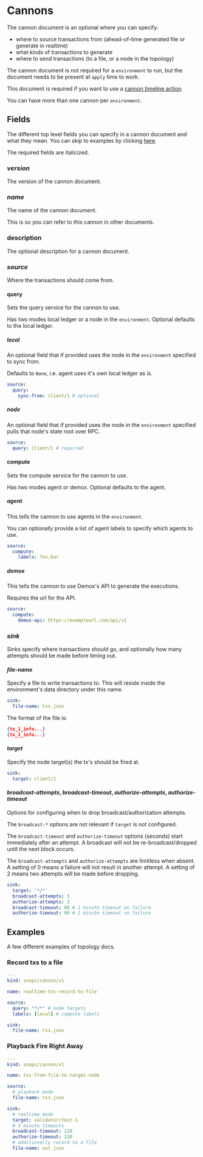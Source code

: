 # Cannons

The cannon document is an optional where you can specify:

- where to source transactions from (ahead-of-time generated file or generate in realtime)
- what kinds of transactions to generate
- where to send transactions (to a file, or a node in the topology)


The cannon document is not required for a `environment` to run, but the document needs to be present at `apply` time to work.

This document is required if you want to use a [cannon timeline action](TIMELINES.md#cannon).

You can have more than one cannon per `environment`.

## Fields

The different top level fields you can specify in a cannon document and what they mean. You can skip to examples by clicking [here](#examples).

The required fields are italicized.

### _version_

The version of the cannon document.

### _name_

The name of the cannon document.

This is so you can refer to this cannon in other documents.

### description

The optional description for a cannon document.

### _source_

Where the transactions should come from.

#### query

Sets the query service for the cannon to use.

Has two modes local ledger or a node in the `environment`.
Optional defaults to the local ledger.

##### local

An optional field that if provided uses the node in the `environment` specified to sync from.

Defaults to `None`, i.e. agent uses it's own local ledger as is.

```yaml
source:
  query:
    sync-from: client/1 # optional
```

##### node

An optional field that if provided uses the node in the `environment` specified pulls that node's state root over RPC.

```yaml
source:
  query: client/1 # required
```

#### compute

Sets the compute service for the cannon to use.

Has two modes agent or demox.
Optional defaults to the agent.

##### agent

This tells the cannon to use agents in the `environment`.

You can optionally provide a list of agent labels to specify which agents to use.

```yaml
source:
  compute:
    labels: foo,bar
```

##### demox

This tells the cannon to use Demox's API to generate the executions.

Requires the url for the API.

```yaml
source:
  compute:
    demox-api: https://exampleurl.com/api/v1
```

### _sink_

Sinks specify where transactions should go, and optionally how many
attempts should be made before timing out.

#### _file-name_

Specify a file to write transactions to. This will reside inside the environment's data directory under this name.

```yaml
sink:
  file-name: txs.json
```

The format of the file is:

```json
{tx_1_info...}
{tx_2_info...}
```

#### _target_

Specify the node target(s) the tx's should be fired at.

```yaml
sink:
  target: client/1
```

#### _broadcast-attempts_, _broadcast-timeout_, _authorize-attempts_, _authorize-timeout_

Options for configuring when to drop broadcast/authorization attempts.

The `broadcast-*` options are not relevant if `target` is not configured.

The `broadcast-timeout` and `authorize-timeout` options (seconds) start immediately after an attempt. A broadcast will not be re-broadcast/dropped until the next block occurs.

The `broadcast-attempts` and `authorize-attempts` are limitless when absent. A setting of 0 means a failure will not result in another attempt. A setting of 2 means two attempts will be made before dropping.

```yaml
sink:
  target: '*/*'
  broadcast-attempts: 3
  authorize-attempts: 3
  broadcast-timeout: 60 # 1 minute timeout on failure
  authorize-timeout: 60 # 1 minute timeout on failure
```

## Examples

A few different examples of topology docs.

### Record txs to a file

```yaml
---
kind: snops/cannon/v1

name: realtime-txs-record-to-file

source:
  query: "*/*" # node targets
  labels: [local] # compute labels

sink:
  file-name: txs.json

```

### Playback Fire Right Away
```yaml
---
kind: snops/cannon/v1

name: txs-from-file-to-target-node

source:
  # playback mode
  file-name: txs.json

sink:
  # realtime mode
  target: validator/test-1
  # 2 minute timeouts
  broadcast-timeout: 120
  authorize-timeout: 120
  # additionally record to a file
  file-name: out.json
```
